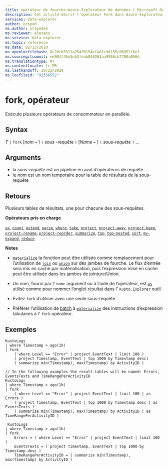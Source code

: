 ```yaml
---
title: opérateur de fourche-Azure Explorateur de données | Microsoft Docs
description: Cet article décrit l’opérateur Fork dans Azure Explorateur de données.
services: data-explorer
author: orspod
ms.author: orspodek
ms.reviewer: alexans
ms.service: data-explorer
ms.topic: reference
ms.date: 02/13/2020
ms.openlocfilehash: 8c20cb3311a254f0154efa01c9d155cd6352c6ef
ms.sourcegitcommit: ee904f45e3eb3feab046263aa9956cb7780a056d
ms.translationtype: MT
ms.contentlocale: fr-FR
ms.lasthandoff: 10/22/2020
ms.locfileid: "92356552"
---
```

# <a name="fork-operator"></a>fork, opérateur

Exécute plusieurs opérateurs de consommateur en parallèle.

## <a name="syntax"></a>Syntax

*T* `|` `fork` [*nom* `=` ] `(` *sous* -requête `)` [*Name* `=` ] `(` *sous-requête* `)` ...

## <a name="arguments"></a>Arguments

* la *sous-requête* est un pipeline en aval d’opérateurs de requête
* le *nom* est un nom temporaire pour la table de résultats de la sous-requête

## <a name="returns"></a>Retours

Plusieurs tables de résultats, une pour chacune des sous-requêtes.

**Opérateurs pris en charge**

[`as`](asoperator.md), [`count`](countoperator.md), [`extend`](extendoperator.md), [`parse`](parseoperator.md), [`where`](whereoperator.md), [`take`](takeoperator.md), [`project`](projectoperator.md), [`project-away`](projectawayoperator.md), [`project-keep`](project-keep-operator.md), [`project-rename`](projectrenameoperator.md), [`project-reorder`](projectreorderoperator.md), [`summarize`](summarizeoperator.md), [`top`](topoperator.md), [`top-nested`](topnestedoperator.md), [`sort`](sortoperator.md), [`mv-expand`](mvexpandoperator.md), [`reduce`](reduceoperator.md)

**Notes**

* [`materialize`](materializefunction.md) la fonction peut être utilisée comme remplacement pour l’utilisation de [`join`](joinoperator.md) ou [`union`](unionoperator.md) sur des jambes de fourche.
Le flux d’entrée sera mis en cache par matérialisation, puis l’expression mise en cache peut être utilisée dans les jambes de jointure/Union.

* Un nom, fourni par l' `name` argument ou à l’aide de l’opérateur, est [`as`](asoperator.md) utilisé comme pour nommer l’onglet résultat dans l' [`Kusto.Explorer`](../tools/kusto-explorer.md) outil.

* Évitez `fork` d’utiliser avec une seule sous-requête.

* Préférer l’utilisation de [batch](batches.md) à [`materialize`](materializefunction.md) des instructions d’expression tabulaires à l' `fork` opérateur.

## <a name="examples"></a>Exemples

```kusto
KustoLogs
| where Timestamp > ago(1h)
| fork
    ( where Level == "Error" | project EventText | limit 100 )
    ( project Timestamp, EventText | top 1000 by Timestamp desc)
    ( summarize min(Timestamp), max(Timestamp) by ActivityID )
 
// In the following examples the result tables will be named: Errors, EventsTexts and TimeRangePerActivityID
KustoLogs
| where Timestamp > ago(1h)
| fork
    ( where Level == "Error" | project EventText | limit 100 | as Errors )
    ( project Timestamp, EventText | top 1000 by Timestamp desc | as EventsTexts )
    ( summarize min(Timestamp), max(Timestamp) by ActivityID | as TimeRangePerActivityID )
    
 KustoLogs
| where Timestamp > ago(1h)
| fork
    Errors = ( where Level == "Error" | project EventText | limit 100 )
    EventsTexts = ( project Timestamp, EventText | top 1000 by Timestamp desc )
    TimeRangePerActivityID = ( summarize min(Timestamp), max(Timestamp) by ActivityID )
```